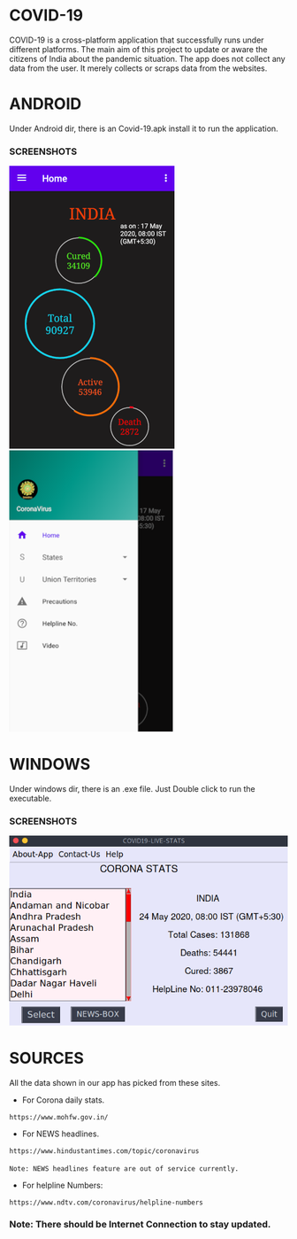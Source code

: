 # COVID-19
COVID-19 is a cross-platform application that successfully runs under different platforms. The main aim of this project to update or aware the citizens of India about the pandemic situation. The app does not collect any data from the user. It merely collects or scraps data from the websites.

# ANDROID 


Under Android dir, there is an Covid-19.apk install it to run the application.
### SCREENSHOTS
![](/Android/Preview/home.png)
![](/Android/Preview/drawer.png)

# WINDOWS
Under windows dir, there is an .exe file. Just Double click to run the executable.
### SCREENSHOTS
![](/windows/Screenshots/home.png)


# SOURCES
All the data shown in our app has picked from these sites.

* For Corona daily stats.
```
https://www.mohfw.gov.in/

```
* For NEWS headlines.
```
https://www.hindustantimes.com/topic/coronavirus

Note: NEWS headlines feature are out of service currently. 

```
* For helpline Numbers:
```
https://www.ndtv.com/coronavirus/helpline-numbers

```
### Note: There should be Internet Connection to stay updated.
